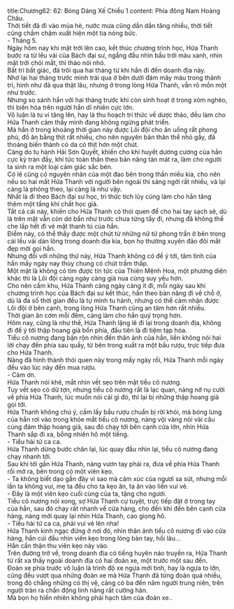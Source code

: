 title:Chương62: 62: Bóng Dáng Xế Chiều 1
content:
Phía đông Nam Hoàng Châu.<br>Thời tiết đã đi vào mùa hè, nước mưa cũng dần dần tăng nhiều, thời tiết cũng chầm chậm xuất hiện một tia nóng bức.<br>- Tháng 5.<br>Ngày hôm nay khi mặt trời lên cao, kết thúc chương trình học, Hứa Thanh bước ra từ lều vải của Bách đại sư, ngẩng đầu nhìn bầu trời màu xanh, nhìn mặt trời chói mắt, thì thào nói nhỏ.<br>Bất tri bất giác, đã trôi qua hai tháng từ khi hắn đi đến doanh địa này.<br>Nhớ lại hai tháng trước mình trải qua ở bên dưới đám mây máu trong thành trì, hình như đã qua thật lâu, nhưng ở trong lòng Hứa Thanh, vẫn rõ mồn một như trước.<br>Nhưng so sánh hắn với hai tháng trước khi còn sinh hoạt ở trong xóm nghèo, thì biến hóa trên người hắn dĩ nhiên cực lớn.<br>Vô luận là tu vi tăng lên, hay là thu hoạch tri thức về dược thảo, đều làm cho Hứa Thanh cảm thấy mình đang không ngừng phát triển.<br>Mà hắn ở trong khoảng thời gian này được Lôi đội cho ăn uống rất phong phú, đồ ăn bằng thịt rất nhiều, cho nên nguyên bản thân thể nhỏ gầy, đã thoáng biến thành có da có thịt hơn một chút.<br>Càng do tu hành Hải Sơn Quyết, khiến cho khí huyết dương cương của hắn cực kỳ tràn đầy, khí tức toàn thân theo bản năng tản mát ra, làm cho người ta sinh ra một loại cảm giác sắc bén.<br>Có lẽ cũng có nguyên nhân của một đao bên trong thần miếu kia, cho nên nếu so hai mắt Hứa Thanh với người bên ngoài thì sáng ngời rất nhiều, vả lại càng là phỏng theo, lại càng là như vậy.<br>Nhất là đi theo Bách đại sư học, tri thức tích lũy cũng làm cho hắn tăng thêm một tầng khí chất học giả.<br>Tất cả cái này, khiến cho Hứa Thanh có thói quen để cho hai tay sạch sẽ, dù là trên mặt vẫn còn dơ bẩn như trước chưa từng tẩy đi, nhưng đã không thể che lấp hết đi vẻ mặt thanh tú của hắn.<br>Điểm này, có thể thấy được một chút từ những nữ tử phong trần ở bên trong cái lều vải dán lông trong doanh địa kia, bọn họ thường xuyên đảo đôi mắt đẹp mời gọi hắn.<br>Nhưng đối với những thứ này, Hứa Thanh không có để ý tới, tâm tình của hắn mấy ngày nay thủy chung có chút trầm thấp.<br>Một mặt là không có tìm được tin tức của Thiên Mệnh Hoa, một phương diện khác thì là Lôi đội càng ngày càng già nua cùng suy yếu hơn.<br>Cho nên cấm khu, Hứa Thanh càng ngày càng ít đi, mỗi ngày sau khi chương trình học của Bách đại sư kết thúc, hắn theo bản năng đi về chỗ ở, dù là đa số thời gian đều là tự mình tu hành, nhưng có thể cảm nhận được Lôi đội ở bên cạnh, trong lòng Hứa Thanh cũng an tâm hơn rất nhiều.<br>Thời gian ăn cơm mỗi đêm, càng làm cho hắn quý trọng hơn.<br>Hôm nay, cũng là như thế, Hứa Thanh lặng lẽ đi lại trong doanh địa, không đi để ý tới thập hoang giả bốn phía, đầu tiên là đi tiệm tạp hóa.<br>Tiểu cô nương đang bận rộn nhìn đến thân ảnh của hắn, liền không nói hai lời chạy đến phía sau quầy, từ bên trong xuất ra một bầu rượu, trực tiếp đưa cho Hứa Thanh.<br>Nàng đã hình thành thói quen này trong mấy ngày rồi, Hứa Thanh mỗi ngày đều vào lúc này đến mua rượu.<br>- Cảm ơn.<br>Hứa Thanh nói khẽ, mắt nhìn vết sẹo trên mặt tiểu cô nương.<br>Tuy vết sẹo có dữ tợn, nhưng tiểu cô nương rất là lạc quan, nàng nở nụ cười về phía Hứa Thanh, lúc muốn nói cái gì đó, thì lại bị những thập hoang giả gọi tới.<br>Hứa Thanh không chú ý, cầm lấy bầu rượu chuẩn bị rời khỏi, mà bóng lưng của hắn rơi vào trong khóe mắt tiểu cô nương, nàng vội vàng nói vài câu cùng đám thập hoang giả, sau đó chạy tới bên cạnh cửa lớn, nhìn Hứa Thanh sắp đi xa, bỗng nhiên hô một tiếng.<br>- Tiểu hài tử ca ca.<br>Hứa Thanh dừng bước chân lại, lúc quay đầu nhìn lại, tiểu cô nương đang chạy nhanh tới.<br>Sau khi tới gần Hứa Thanh, nàng vươn tay phải ra, đưa về phía Hứa Thanh rồi mở ra, bên trong có một viên kẹo.<br>- Ta không biết dạo gần đây vì sao mà cảm xúc của ngươi sa sút, nhưng mỗi lần ta không vui, mẹ ta đều cho ta kẹo ăn, ta ăn vào liền vui vẻ.<br>- Đây là một viên kẹo cuối cùng của ta, tặng cho ngươi.<br>Tiểu cô nương nói xong, sợ Hứa Thanh cự tuyệt, trực tiếp đặt ở trong tay của hắn, sau đó chạy rất nhanh về cửa hàng, cho đến khi đến bên cạnh cửa hàng, nàng mới quay lại nhìn Hứa Thanh, cao giọng hô.<br>- Tiểu hài tử ca ca, phải vui vẻ lên nha!<br>Hứa Thanh kinh ngạc đứng ở nơi đó, nhìn thân ảnh tiểu cô nương đi vào cửa hàng, hắn cúi đầu nhìn viên kẹo trong lòng bàn tay, hồi lâu...<br>Hắn cẩn thận thu viên kẹo này vào.<br>Trên đường trở về, trong doanh địa có tiếng huyên náo truyền ra, Hứa Thanh từ rất xa thấy ngoài doanh địa có hai đoàn xe, một trước một sau đến.<br>Đoàn xe phía trước vô luận là trình độ xe ngựa mới tinh, hay là ngựa to lớn, cũng đều vượt qua những đoàn xe mà Hứa Thanh đã từng đoán quá nhiều, trong đó chẳng những có thị vệ, càng có ba đến năm người trung niên, trên người tràn ra chấn động linh năng rất cường hãn.<br>Mà bọn họ hiển nhiên không phải hạch tâm của đoàn xe..<br>
